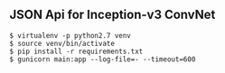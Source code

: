 JSON Api for Inception-v3 ConvNet
---------------------------------

```
$ virtualenv -p python2.7 venv
$ source venv/bin/activate
$ pip install -r requirements.txt
$ gunicorn main:app --log-file=- --timeout=600
```

